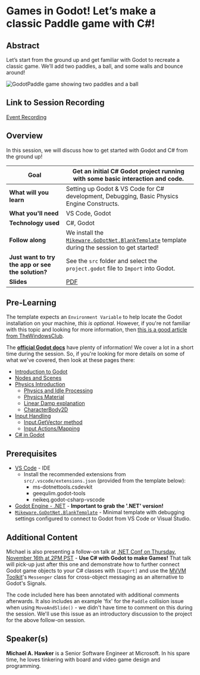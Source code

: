 # Games in Godot! Let’s make a classic Paddle game with C#!

## Abstract

Let’s start from the ground up and get familiar with Godot to recreate a classic game. We’ll add two paddles, a ball, and some walls and bounce around!

![GodotPaddle game showing two paddles and a ball](GodotPaddle.png)

## Link to Session Recording

[Event Recording](https://aka.ms/netconf23/studentstream)

## Overview

In this session, we will discuss how to get started with Godot and C# from the ground up!

| **Goal**                 | Get an initial C# Godot project running with some basic interaction and code.              |
| -------------------------| ------------------------------------------------------------------------------------------ |
| **What will you learn**  | Setting up Godot & VS Code for C# development, Debugging, Basic Physics Engine Constructs. |
| **What you'll need**     | VS Code, Godot                                                                             |
| **Technology used**      | C#, Godot                                                                                  |
| **Follow along**         | We install the [`Mikeware.GoDotNet.BlankTemplate`](https://github.com/Mikeware/GoDotNet.BlankTemplate) template during the session to get started! |
| **Just want to try the app or see the solution?** | See the `src` folder and select the `project.godot` file to `Import` into Godot.  |
| **Slides**               | [PDF](slides.pdf)                                                                          |

## Pre-Learning

The template expects an `Environment Variable` to help locate the Godot installation on your machine, _this is optional_. However, if you're not familiar with this topic and looking for more information, then [this is a good article from TheWindowsClub](https://www.thewindowsclub.com/system-user-environment-variables-windows).

The [**official Godot docs**](https://docs.godotengine.org/en/stable/index.html) have plenty of information! We cover a lot in a short time during the session. So, if you're looking for more details on some of what we've covered, then look at these pages there:

- [Introduction to Godot](https://docs.godotengine.org/en/latest/getting_started/introduction/introduction_to_godot.html)
- [Nodes and Scenes](https://docs.godotengine.org/en/stable/getting_started/step_by_step/nodes_and_scenes.html)
- [Physics Introduction](https://docs.godotengine.org/en/stable/tutorials/physics/physics_introduction.html)
  - [Physics and Idle Processing](https://docs.godotengine.org/en/stable/tutorials/scripting/idle_and_physics_processing.html)
  - [Physics Material](https://docs.godotengine.org/en/stable/classes/class_physicsmaterial.html)
  - [Linear Damp explanation](https://docs.godotengine.org/en/latest/classes/class_projectsettings.html#class-projectsettings-property-physics-2d-default-linear-damp)
  - [CharacterBody2D](https://docs.godotengine.org/en/stable/tutorials/physics/using_character_body_2d.html)
- [Input Handling](https://docs.godotengine.org/en/stable/tutorials/inputs/index.html)
  - [Input.GetVector method](https://docs.godotengine.org/en/stable/classes/class_input.html#class-input-method-get-vector)
  - [Input Actions/Mapping](https://docs.godotengine.org/en/stable/getting_started/first_3d_game/02.player_input.html#creating-input-actions)
- [C# in Godot](https://docs.godotengine.org/en/stable/tutorials/scripting/c_sharp/index.html)

## Prerequisites

- [VS Code](https://code.visualstudio.com/Download) - IDE
    - Install the recommended extensions from `src/.vscode/extensions.json` (provided from the template below):
      - ms-dotnettools.csdevkit
      - geequlim.godot-tools
      - neikeq.godot-csharp-vscode
- [Godot Engine - .NET](https://godotengine.org/download) - **Important to grab the '.NET' version!**
- [`Mikeware.GoDotNet.BlankTemplate`](https://github.com/Mikeware/GoDotNet.BlankTemplate) - Minimal template with debugging settings configured to connect to Godot from VS Code or Visual Studio.

## Additional Content

Michael is also presenting a follow-on talk at [.NET Conf on Thursday, November 16th at 2PM PST](https://dotnetconf.com/agenda#:~:text=Use%20C%23%20with%20Godot%20to%20make%20Games!) - **Use C# with Godot to make Games!** That talk will pick-up just after this one and demonstrate how to further connect Godot game objects to your C# classes with `[Export]` and use the [MVVM Toolkit](https://aka.ms/toolkit/dotnet)'s `Messenger` class for cross-object messaging as an alternative to Godot's Signals.

The code included here has been annotated with additional comments afterwards. It also includes an example 'fix' for the `Paddle` collision issue when using `MoveAndSlide()` - we didn't have time to comment on this during the session. We'll use this issue as an introductory discussion to the project for the above follow-on session.

## Speaker(s)

**Michael A. Hawker** is a Senior Software Engineer at Microsoft. In his spare time, he loves tinkering with board and video game design and programming.
